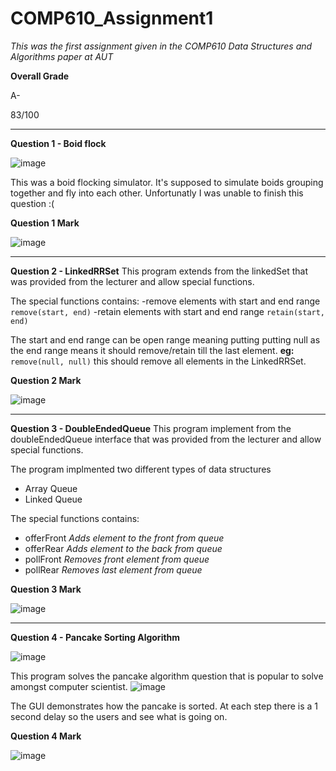 # COMP610_Assignment1 
*This was the first assignment given in the COMP610 Data Structures and Algorithms paper at AUT*
 
 **Overall Grade**
 
 A-
 
 83/100
 
 -------------------------------------------------------------------------------------------------------------------------------------------
 
 **Question 1 - Boid flock**
 
![image](https://user-images.githubusercontent.com/75343007/158699650-ba8a6180-eb74-4b5a-9002-940dba4d64d4.png)

This was a boid flocking simulator. It's supposed to simulate boids grouping together and fly into each other.
Unfortunatly I was unable to finish this question :(

**Question 1 Mark**

![image](https://user-images.githubusercontent.com/75343007/158699966-4473c4e3-b548-4bfc-9a40-17056c758d26.png)

-------------------------------------------------------------------------------------------------------------------------------------------

**Question 2 - LinkedRRSet**
This program extends from the linkedSet that was provided from the lecturer and allow special functions.

The special functions contains:
-remove elements with start and end range
`remove(start, end)`
-retain elements with start and end range
`retain(start, end)`

The start and end range can be open range meaning putting putting null as the end range means it should remove/retain till the last element.
**eg:**
`remove(null, null)`
this should remove all elements in the LinkedRRSet.

**Question 2 Mark**

![image](https://user-images.githubusercontent.com/75343007/158701169-769ec4e2-8436-4198-bdbb-2d3aa697001c.png)

-------------------------------------------------------------------------------------------------------------------------------------------

**Question 3 - DoubleEndedQueue**
This program implement from the doubleEndedQueue interface that was provided from the lecturer and allow special functions.

The program implmented two different types of data structures
- Array Queue
- Linked Queue

The special functions contains:
- offerFront
*Adds element to the front from queue*
- offerRear
*Adds element to the back from queue*
- pollFront
*Removes front element from queue*
- pollRear
*Removes last element from queue*

**Question 3 Mark**

![image](https://user-images.githubusercontent.com/75343007/158701962-9de47188-2a23-442a-a8cc-068f75422b93.png)

-------------------------------------------------------------------------------------------------------------------------------------------

**Question 4 - Pancake Sorting Algorithm**

![image](https://user-images.githubusercontent.com/75343007/158702290-39225577-98a1-4f2d-9d4f-ec7a3e6bf170.png)

This program solves the pancake algorithm question that is popular to solve amongst computer scientist. 
![image](https://user-images.githubusercontent.com/75343007/158702491-7ba6329c-0190-4c8b-b96f-91f81b10bac0.png)

The GUI demonstrates how the pancake is sorted.
At each step there is a 1 second delay so the users and see what is going on.

**Question 4 Mark**

![image](https://user-images.githubusercontent.com/75343007/158702674-596ec22a-3cd1-406a-832e-119b7b3b72a7.png)
